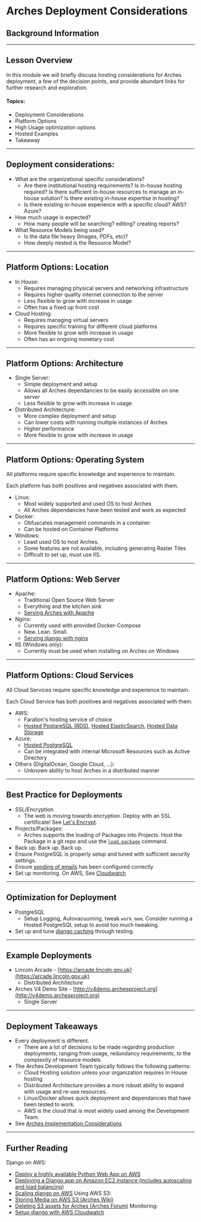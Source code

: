 <!-- sectionTitle: Pre-course A: Deployment Considerations -->

# Arches Deployment Considerations
## Background Information

---

## Lesson Overview

In this module we will briefly discuss hosting considerations for Arches
deployment, a few of the decision points, and provide abundant links for further
research and exploration.

#### Topics:
-   Deployment Considerations
-   Platform Options
-   High Usage optimization options
-   Hosted Examples
-   Takeaway

---

## Deployment considerations:
-   What are the organizational specific considerations?
    -   Are there institutional hosting requirements? Is in-house hosting required? Is there sufficient in-house resources to manage an in-house solution? Is there existing in-house expertise in hosting?
    -   Is there existing in-house experience with a specific cloud? AWS? Azure?
-   How much usage is expected?
    -   How many people will be searching? editing? creating reports?
-   What Resource Models being used?
    -   Is the data file heavy (Images, PDFs, etc)?
    -   How deeply nested is the Resource Model?

---

## Platform Options: Location

-   In House:
    -   Requires managing physical servers and networking infrastructure
    -   Requires higher quality internet connection to the server
    -   Less flexible to grow with increase in usage
    -   Often has a fixed up front cost
-   Cloud Hosting:
    -   Requires managing virtual servers
    -   Requires specific training for different cloud platforms
    -   More flexible to grow with increase in usage
    -   Often has an ongoing monetary cost

---

## Platform Options: Architecture

-   Single Server:
    -   Simple deployment and setup
    -   Allows all Arches dependancies to be easily accessible on one server
    -   Less flexible to grow with increase in usage
-   Distributed Architecture:
    -   More complex deployment and setup
    -   Can lower costs with running multiple instances of Arches
    -   Higher performance
    -   More flexible to grow with increase in usage

---

## Platform Options: Operating System

All platforms require specific knowledge and experience to maintain.

Each platform has both positives and negatives associated with them.

-   Linux:
    -   Most widely supported and used OS to host Arches
    -   All Arches dependancies have been tested and work as expected
-   Docker:
    -   Obfuscates management commands in a container
    -   Can be hosted on Container Platforms
-   Windows:
    -   Least used OS to host Arches.
    -   Some features are not available, including generating Raster Tiles
    -   Difficult to set up, must use IIS.

---

## Platform Options: Web Server

-   Apache:
    -   Traditional Open Source Web Server
    -   Everything and the kitchen sink
    -   [Serving Arches with Apache](https://arches.readthedocs.io/en/stable/serving-arches-with-apache/)
-   Nginx:
    -   Currently used with provided Docker-Compose
    -   New. Lean. Small.
    -   [Serving django with nginx](https://www.digitalocean.com/community/tutorials/how-to-set-up-django-with-postgres-nginx-and-gunicorn-on-ubuntu-18-04)
-   IIS (Windows only):
    -   Currently must be used when installing on Arches on Windows

---

## Platform Options: Cloud Services

All Cloud Services require specific knowledge and experience to maintain.

Each Cloud Service has both positives and negatives associated with them.

-   AWS:
    -   Farallon's hosting service of choice
    -   [Hosted PostgreSQL (RDS)](https://aws.amazon.com/rds/), [Hosted ElasticSearch](https://aws.amazon.com/elasticsearch-service/), [Hosted Data Storage](https://aws.amazon.com/s3/)
-   Azure:
    -   [Hosted PostgreSQL](https://azure.microsoft.com/en-us/services/postgresql/)
    -   Can be integrated with internal Microsoft Resources such as Active Directory
-   Others (DigitalOcean, Google Cloud, ...):
    -   Unknown ability to host Arches in a distributed manner

---

## Best Practice for Deployments

-   SSL/Encryption
    -   The web is moving towards encryption. Deploy with an SSL certificate! See [Let's Encrypt](https://letsencrypt.org/).
-   Projects/Packages:
    -   Arches supports the loading of Packages into Projects. Host the Package in a git repo and use the [`load_package`](https://arches.readthedocs.io/en/stable/command-line-reference/#loading-a-package-into-a-project) command.
-   Back up. Back up. Back up.
-   Ensure PostgreSQL is properly setup and tuned with sufficient security settings.
-   Ensure [sending of emails](https://docs.djangoproject.com/en/1.11/howto/deployment/checklist/#email-backend-and-related-settings) has been configured correctly
-   Set up monitoring. On AWS, See [Cloudwatch](https://aws.amazon.com/cloudwatch/)

---

## Optimization for Deployment

-   PostgreSQL
    -   Setup Logging, Autovacuuming, tweak `work_mem`. Consider running a Hosted PostgreSQL setup to avoid too much tweaking.
-   Set up and tune [django caching](https://docs.djangoproject.com/en/1.11/topics/cache/) through testing.

---

## Example Deployments

-   Lincoln Arcade - [https://arcade.lincoln.gov.uk](https://arcade.lincoln.gov.uk)
    -   Distributed Architecture
-   Arches V4 Demo Site - [http://v4demo.archesproject.org](http://v4demo.archesproject.org)
    -   Single Server

---

## Deployment Takeaways

-   Every deployment is different.
    -   There are a lot of decisions to be made regarding production deployments, ranging from usage, redundancy requirements, to the complexity of resource models.
-   The Arches Development Team typically follows the following patterns:
    -   Cloud Hosting solution unless your organization requires In House hosting
    -   Distributed Architecture provides a more robust ability to expand with usage and re-use resources.
    -   Linux/Docker allows quick deployment and dependancies that have been tested to work.
    -   AWS is the cloud that is most widely used among the Development Team.
-   See [Arches Implementation Considerations](https://www.archesproject.org/implementation-considerations/)

---

## Further Reading

Django on AWS:
-   [Deploy a highly available Python Web App on AWS](https://aws.amazon.com/getting-started/projects/deploy-python-application/)
-   [Deploying a Django app on Amazon EC2 instance (includes autoscaling and load balancing)](https://www.agiliq.com/blog/2014/08/deploying-a-django-app-on-amazon-ec2-instance/)
-   [Scaling django on AWS](https://www.scribd.com/doc/54883641/Scaling-Django-Apps-With-Amazon-AWS)
Using AWS S3:
-   [Storing Media on AWS S3 (Arches Wiki)](https://github.com/archesproject/arches/wiki/Storing-Media-on-AWS-S3)
-   [Deleting S3 assets for Arches (Arches Forum)](https://groups.google.com/forum/#!topic/archesproject/QHKqMISRkV8)
Monitoring:
-   [Setup django with AWS Cloudwatch](http://www.kidstrythisathome.com/2017/03/django-logging-with-aws-cloudwatch-and-watchtower.html)
